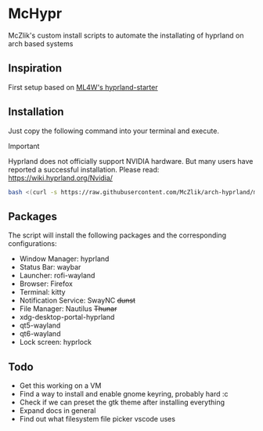 # McHypr
McZlik's custom install scripts to automate the installating of hyprland on arch based systems

## Inspiration
First setup based on [ML4W's hyprland-starter](https://github.com/mylinuxforwork/hyprland-starter/tree/1.0.1)

## Installation
Just copy the following command into your terminal and execute.

> [!IMPORTANT]
> Hyprland does not officially support NVIDIA hardware. But many users have reported a successful installation. Please read: https://wiki.hyprland.org/Nvidia/

``` bash
bash <(curl -s https://raw.githubusercontent.com/McZlik/arch-hyprland/main/setup.sh)
```

## Packages

The script will install the following packages and the corresponding configurations:

* Window Manager: hyprland
* Status Bar: waybar
* Launcher: rofi-wayland
* Browser: Firefox
* Terminal: kitty
* Notification Service: SwayNC ~~dunst~~
* File Manager: Nautilus ~~Thunar~~
* xdg-desktop-portal-hyprland
* qt5-wayland
* qt6-wayland
* Lock screen: hyprlock

## Todo
- Get this working on a VM
- Find a way to install and enable gnome keyring, probably hard :c
- Check if we can preset the gtk theme after installing everything
- Expand docs in general
- Find out what filesystem file picker vscode uses